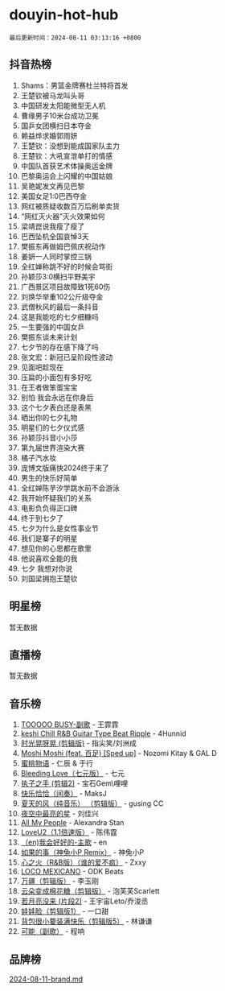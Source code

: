 # douyin-hot-hub

`最后更新时间：2024-08-11 03:13:16 +0800`

## 抖音热榜

1. Shams：男篮金牌赛杜兰特将首发
1. 王楚钦被马龙叫头哥
1. 中国研发太阳能微型无人机
1. 曹缘男子10米台成功卫冕
1. 国乒女团横扫日本夺金
1. 赖益烨求婚郭雨妍
1. 王楚钦：没想到能成国家队主力
1. 王楚钦：大吼宣泄单打的情感
1. 中国队首获艺术体操奥运金牌
1. 巴黎奥运会上闪耀的中国姑娘
1. 吴艳妮发文再见巴黎
1. 美国女足1:0巴西夺金
1. 网红被质疑收数百万后刷单卖货
1. “网红灭火器”灭火效果如何
1. 梁靖崑说我瘦了瘦了
1. 巴西坠机全国哀悼3天
1. 樊振东再做姆巴佩庆祝动作
1. 姜妍一人同时掌控三锅
1. 全红婵称跳不好的时候会骂街
1. 孙颖莎3:0横扫平野美宇
1. 广西景区项目故障致1死60伤
1. 刘焕华举重102公斤级夺金
1. 武僧秋风的最后一条抖音
1. 这是我能吃的七夕细糠吗
1. 一生要强的中国女乒
1. 樊振东谈未来计划
1. 七夕节的存在感下降了吗
1. 张文宏：新冠已呈阶段性波动
1. 见面吧趁现在
1. 压扁的小面包有多好吃
1. 在王者做笨蛋宝宝
1. 别怕 我会永远在你身后
1. 这个七夕表白还是表黑
1. 晒出你的七夕礼物
1. 明星们的七夕仪式感
1. 孙颖莎抖音小小莎
1. 第九届世界渲染大赛
1. 橘子汽水妆
1. 庞博文版痛快2024终于来了
1. 男生的快乐好简单
1. 全红婵陈芋汐学跳水前不会游泳
1. 我开始怀疑我们的关系
1. 电影负负得正口碑
1. 终于到七夕了
1. 七夕为什么是女性事业节
1. 我们是寨子的明星
1. 想见你的心思都在歌里
1. 他说喜欢全能的我
1. 七夕 我想对你说
1. 刘国梁拥抱王楚钦

## 明星榜

暂无数据

## 直播榜

暂无数据

## 音乐榜

1. [TOOOOO BUSY-副歌](https://sf3-cdn-tos.douyinstatic.com/obj/tos-cn-ve-2774/o0fmjGZetNDjSM5EimFs2QlzBg30YgByJMRQrC) - 王霏霏
1. [keshi Chill R&B Guitar Type Beat Ripple](https://sf3-cdn-tos.douyinstatic.com/obj/tos-cn-ve-2774/okQIfmitAB3HpgZQo0YCEFEACcDhQngn0fkFIC) - 4Hunnid
1. [时光晃呀晃 (剪辑版)](https://sf3-cdn-tos.douyinstatic.com/obj/tos-cn-ve-2774/o8ACeQem3gwI1x3GIYGAfKG0LJebKFRJDwRwyW) - 指尖笑/刘洲成
1. [Moshi Moshi (feat. 百足) [Sped up]](https://sf5-hl-cdn-tos.douyinstatic.com/obj/tos-cn-ve-2774/ocCPFQcXJLeroaIdQLIGAoeeYM3OAUYGDguHXz) - Nozomi Kitay & GAL D
1. [蜜桃物语](https://sf5-hl-cdn-tos.douyinstatic.com/obj/tos-cn-ve-2774/oIhOSCZtIACtYU4XQkngiW9kCBfVD1Fz9IYeqL) - 仁辰 & 于行
1. [Bleeding Love（七元版）](https://sf5-hl-cdn-tos.douyinstatic.com/obj/tos-cn-ve-2774/oEgC9eZFHQ1MfSRnrfkzFp8AayDWqAQMABBgUs) - 七元
1. [执子之手 (剪辑2)](https://sf5-hl-cdn-tos.douyinstatic.com/obj/tos-cn-ve-2774/oUoZLQjCc31XzqsBnBQUNgeKtYPBcgbFDwtfcu) - 宝石Gem\哩哩
1. [快乐恰恰（间奏）](https://sf5-hl-cdn-tos.douyinstatic.com/obj/tos-cn-ve-2774/oMesum3HvWQXJxuMFeVYzf54o2QzH5aEBPOCAn) - MaksJ
1. [夏天的风（纯音乐） （剪辑版）](https://sf5-hl-cdn-tos.douyinstatic.com/obj/tos-cn-ve-2774/oUzLjBZZFQAoNRmGokEeD5zfQCObp6UeFAnTa6) - gusing CC
1. [夜空中最亮的星](https://sf6-cdn-tos.douyinstatic.com/obj/tos-cn-ve-2774/o4IfgGwqqnFeXEMGaS8JBzJAdayAaCeoxqbjCD) - 刘佳兴
1. [All My People](https://sf5-hl-cdn-tos.douyinstatic.com/obj/tos-cn-ve-2774/c7773e6b7c3f4bd9b26cd85b0cfa4eff) - Alexandra Stan
1. [LoveU2（1.1倍速版）](https://sf3-cdn-tos.douyinstatic.com/obj/tos-cn-ve-2774/oQMeDffLaEmgMwgCOEMAFCI6INzoFPgWdD0rsa) - 陈伟霆
1. [（en)我会好好的-主歌](https://sf5-hl-cdn-tos.douyinstatic.com/obj/tos-cn-ve-2774/oUrYpIdrvCbA8m8yAZjbMWjUkL6tiinWMkBTs) - en
1. [如果的事（神兔小P Remix）](https://sf3-cdn-tos.douyinstatic.com/obj/tos-cn-ve-2774/okHtAffz3g4ZB0BMQn9iC9BC6AciI3xCmgQTqt) - 神兔小P
1. [心之火（R&B版）（谁的爱不疯）](https://sf5-hl-cdn-tos.douyinstatic.com/obj/tos-cn-ve-2774/okemkEDaIBBE3OosftCgMxlFkLQZRw37t36ZQv) - Zxxy
1. [LOCO MEXICANO](https://sf5-hl-cdn-tos.douyinstatic.com/obj/tos-cn-ve-2774/owxVoxJorA4ILBfsMAjU6t7O1xW9w0tS7EYzh6) - ODK Beats
1. [万疆（剪辑版）](https://sf3-cdn-tos.douyinstatic.com/obj/tos-cn-ve-2774/ooG7oVgFlDTelKCjCsTTobQvbdtj1BBQXnfZd8) - 李玉刚
1. [云朵变成棉花糖（剪辑版）](https://sf5-hl-cdn-tos.douyinstatic.com/obj/tos-cn-ve-2774/o8LC84GQLALFfXeyJmh8KE61byVQYMMeAZLfEI) - 泡芙芙Scarlett
1. [若月亮没来 (片段2)](https://sf5-hl-cdn-tos.douyinstatic.com/obj/tos-cn-ve-2774/ocQavLLjkCOeDxGyYeIMGgNAIwJ0QXE1Ve3Fzv) - 王宇宙Leto/乔浚丞
1. [娃娃脸（剪辑版1）](https://sf3-cdn-tos.douyinstatic.com/obj/tos-cn-ve-2774/oIimSCgQoNUePTAZ1Ba7TeADY4KetGYsVFeaaB) - 一口甜
1. [背包很小要装满快乐（剪辑版5）](https://sf3-cdn-tos.douyinstatic.com/obj/tos-cn-ve-2774/oUqSJIiBjw2pxsBAiQRmkbZGJrlGCMBPpIW90) - 林谦谦
1. [可能（副歌）](https://sf6-cdn-tos.douyinstatic.com/obj/tos-cn-ve-2774/cde1731888894259b333569393c2fb51) - 程响

## 品牌榜

[2024-08-11-brand.md](2024-08-11-brand.md)
